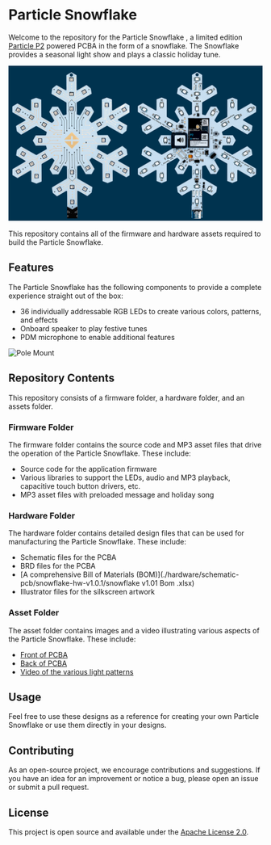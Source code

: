 # Particle Snowflake

Welcome to the repository for the Particle Snowflake
, a limited edition [Particle P2](https://store.particle.io/products/p2-wi-fi-module-cut-tape-x10) powered PCBA in the form of a snowflake. The Snowflake provides a seasonal light show and plays a classic holiday tune.

![PCBA](./assets/Snowflake_Midnight_Web.png)

This repository contains all of the firmware and hardware assets required to build the Particle Snowflake.

## Features

The Particle Snowflake has the following components to provide a complete experience straight out of the box:

- 36 individually addressable RGB LEDs to create various colors, patterns, and effects
- Onboard speaker to play festive tunes
- PDM microphone to enable additional features


![Pole Mount](./assets/Pole_Mount.png)

## Repository Contents

This repository consists of a firmware folder, a hardware folder, and an assets folder.

### Firmware Folder

The firmware folder contains the source code and MP3 asset files that drive the operation of the Particle Snowflake. These include:

- Source code for the application firmware
- Various libraries to support the LEDs, audio and MP3 playback, capacitive touch button drivers, etc.
- MP3 asset files with preloaded message and holiday song

### Hardware Folder

The hardware folder contains detailed design files that can be used for manufacturing the Particle Snowflake. These include:

- Schematic files for the PCBA
- BRD files for the PCBA
- [A comprehensive Bill of Materials (BOM)](./hardware/schematic-pcb/snowflake-hw-v1.0.1/snowflake v1.01 Bom .xlsx)
- Illustrator files for the silkscreen artwork

### Asset Folder

The asset folder contains images and a video illustrating various aspects of the Particle Snowflake. These include:

- [Front of PCBA](./assets/Snowflake_Front_Midnight.png)
- [Back of PCBA](./assets/Snowflake_Back_Midnight.png)
- [Video of the various light patterns](./assets/Snowflake_Action.mp4)

## Usage

Feel free to use these designs as a reference for creating your own Particle Snowflake or use them directly in your designs. 

## Contributing

As an open-source project, we encourage contributions and suggestions. If you have an idea for an improvement or notice a bug, please open an issue or submit a pull request.

## License

This project is open source and available under the [Apache License 2.0](LICENSE).
